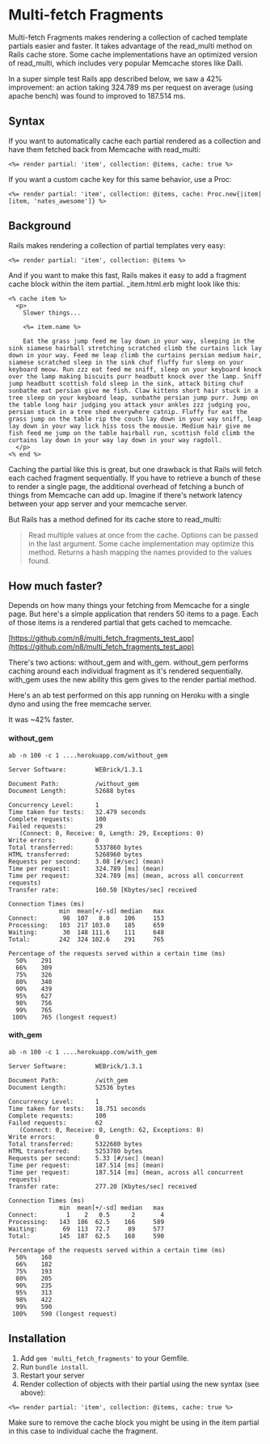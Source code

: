 Multi-fetch Fragments
===========

Multi-fetch Fragments makes rendering a collection of cached template partials easier and faster. It takes advantage of the read_multi method on Rails cache store. Some cache implementations have an optimized version of read_multi, which includes very popular Memcache stores like Dalli. 

In a super simple test Rails app described below, we saw a 42% improvement: an action taking 324.789 ms per request on average (using apache bench) was found to improved to 187.514 ms.

## Syntax

If you want to automatically cache each partial rendered as a collection and have them fetched back from Memcache with read_multi: 

```
<%= render partial: 'item', collection: @items, cache: true %>
```

If you want a custom cache key for this same behavior, use a Proc: 

```
<%= render partial: 'item', collection: @items, cache: Proc.new{|item| [item, 'nates_awesome']} %>
```

## Background

Rails makes rendering a collection of partial templates very easy: 

```
<%= render partial: 'item', collection: @items %>
```

And if you want to make this fast, Rails makes it easy to add a fragment cache block within the item partial. _item.html.erb might look like this: 

```
<% cache item %>
  <p>
    Slower things...

    <%= item.name %>

    Eat the grass jump feed me lay down in your way, sleeping in the sink siamese hairball stretching scratched climb the curtains lick lay down in your way. Feed me leap climb the curtains persian medium hair, siamese scratched sleep in the sink chuf fluffy fur sleep on your keyboard meow. Run zzz eat feed me sniff, sleep on your keyboard knock over the lamp making biscuits purr headbutt knock over the lamp. Sniff jump headbutt scottish fold sleep in the sink, attack biting chuf sunbathe eat persian give me fish. Claw kittens short hair stuck in a tree sleep on your keyboard leap, sunbathe persian jump purr. Jump on the table long hair judging you attack your ankles zzz judging you, persian stuck in a tree shed everywhere catnip. Fluffy fur eat the grass jump on the table rip the couch lay down in your way sniff, leap lay down in your way lick hiss toss the mousie. Medium hair give me fish feed me jump on the table hairball run, scottish fold climb the curtains lay down in your way lay down in your way ragdoll.
  </p>
<% end %>

```

Caching the partial like this is great, but one drawback is that Rails will fetch each cached fragment sequentially. If you have to retrieve a bunch of these to render a single page, the additional overhead of fetching a bunch of things from Memcache can add up. Imagine if there's network latency between your app server and your memcache server. 

But Rails has a method defined for its cache store to read_multi: 

> Read multiple values at once from the cache. Options can be passed in the last argument. 
Some cache implementation may optimize this method. 
Returns a hash mapping the names provided to the values found.


How much faster?
-----------------------------

Depends on how many things your fetching from Memcache for a single page. But here's a simple application that renders 50 items to a page. Each of those items is a rendered partial that gets cached to memcache. 

[https://github.com/n8/multi_fetch_fragments_test_app](https://github.com/n8/multi_fetch_fragments_test_app)

There's two actions: without_gem and with_gem. without_gem performs caching around each individual fragment as it's rendered sequentially. with_gem uses the new ability this gem gives to the render partial method. 

Here's an ab test performed on this app running on Heroku with a single dyno and using the free memcache server. 

It was ~42% faster.


#### without_gem

```
ab -n 100 -c 1 ....herokuapp.com/without_gem

Server Software:        WEBrick/1.3.1

Document Path:          /without_gem
Document Length:        52688 bytes

Concurrency Level:      1
Time taken for tests:   32.479 seconds
Complete requests:      100
Failed requests:        29
   (Connect: 0, Receive: 0, Length: 29, Exceptions: 0)
Write errors:           0
Total transferred:      5337860 bytes
HTML transferred:       5268960 bytes
Requests per second:    3.08 [#/sec] (mean)
Time per request:       324.789 [ms] (mean)
Time per request:       324.789 [ms] (mean, across all concurrent requests)
Transfer rate:          160.50 [Kbytes/sec] received

Connection Times (ms)
              min  mean[+/-sd] median   max
Connect:       98  107   8.0    106     153
Processing:   103  217 103.0    185     659
Waiting:       30  148 111.6    111     648
Total:        242  324 102.6    291     765

Percentage of the requests served within a certain time (ms)
  50%    291
  66%    309
  75%    326
  80%    340
  90%    439
  95%    627
  98%    756
  99%    765
 100%    765 (longest request)
```

#### with_gem

```
ab -n 100 -c 1 ....herokuapp.com/with_gem

Server Software:        WEBrick/1.3.1

Document Path:          /with_gem
Document Length:        52536 bytes

Concurrency Level:      1
Time taken for tests:   18.751 seconds
Complete requests:      100
Failed requests:        62
   (Connect: 0, Receive: 0, Length: 62, Exceptions: 0)
Write errors:           0
Total transferred:      5322680 bytes
HTML transferred:       5253780 bytes
Requests per second:    5.33 [#/sec] (mean)
Time per request:       187.514 [ms] (mean)
Time per request:       187.514 [ms] (mean, across all concurrent requests)
Transfer rate:          277.20 [Kbytes/sec] received

Connection Times (ms)
              min  mean[+/-sd] median   max
Connect:        1    2   0.5      2       4
Processing:   143  186  62.5    166     589
Waiting:       69  113  72.7     89     577
Total:        145  187  62.5    168     590

Percentage of the requests served within a certain time (ms)
  50%    168
  66%    182
  75%    193
  80%    205
  90%    235
  95%    313
  98%    422
  99%    590
 100%    590 (longest request)

```


Installation
------------

1. Add `gem 'multi_fetch_fragments'` to your Gemfile.
2. Run `bundle install`.
3. Restart your server 
4. Render collection of objects with their partial using the new syntax (see above): 

```
<%= render partial: 'item', collection: @items, cache: true %>
```

Make sure to remove the cache block you might be using in the item partial in this case to individual cache the fragment.

